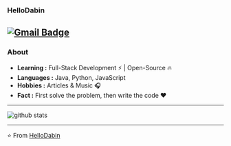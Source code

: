 ### HelloDabin
[![Gmail Badge](https://img.shields.io/badge/-dabin1003316758@gmail.com-c14438?style=flat-square&logo=Gmail&logoColor=white&link=mailto:dabin1003316758@gmail.com)](mailto:dabin1003316758@gmail.com)
---------------------------------------------------------------------------------------------------------------------------------------------------------------------------------
### About

-  **Learning :** Full-Stack Development :zap: | Open-Source :fire:	
-  **Languages :** Java, Python, JavaScript
-  **Hobbies :** Articles & Music :headphones:
-  **Fact :** First solve the problem, then write the code :heart: 

---------------------------------------------------------------------------------------------------------------------------------------------------------------------------------

![github stats](https://github-readme-stats.vercel.app/api?username=hellodabin&show_icons=true)

---------------------------------------------------------------------------------------------------------------------------------------------------------------------------------


⭐️ From [HelloDabin](https://github.com/hellodabin)

